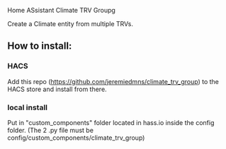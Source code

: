 Home ASsistant Climate TRV Groupg

Create a Climate entity from multiple TRVs.

## How to install:

### HACS
Add this repo (https://github.com/jeremiedmns/climate_trv_group) to the HACS store and install from there.

### local install
Put in "custom_components" folder located in hass.io inside the config folder.
(The 2 .py file must be config/custom_components/climate_trv_group)